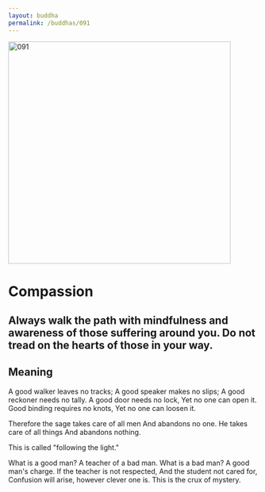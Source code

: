 ```yaml
---
layout: buddha
permalink: /buddhas/091
---
```


<div class="uk-text-center">
<img src="{{"/assets/img/buddhas/buddha-091.jpg" | relative_url}}" alt="091"  width="448" height="448"></div>

# Compassion

## Always walk the path with mindfulness and awareness of those suffering around you. Do not tread on the hearts of those in your way.

## Meaning

A good walker leaves no tracks;
A good speaker makes no slips;
A good reckoner needs no tally.
A good door needs no lock,
Yet no one can open it.
Good binding requires no knots,
Yet no one can loosen it.

Therefore the sage takes care of all men
And abandons no one.
He takes care of all things
And abandons nothing.

This is called "following the light."

What is a good man?
A teacher of a bad man.
What is a bad man?
A good man's charge.
If the teacher is not respected,
And the student not cared for,
Confusion will arise, however clever one is.
This is the crux of mystery.
